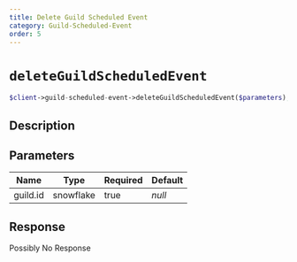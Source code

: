 ```yaml
---
title: Delete Guild Scheduled Event
category: Guild-Scheduled-Event
order: 5
---
```


# `deleteGuildScheduledEvent`

```php
$client->guild-scheduled-event->deleteGuildScheduledEvent($parameters);
```

## Description



## Parameters


Name | Type | Required | Default
--- | --- | --- | ---
guild.id | snowflake | true | *null*

## Response

Possibly No Response

